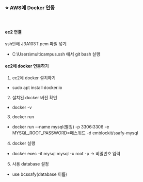 ### ⭐ AWS에 Docker 연동

<br>

#### ec2 연결 
ssh안에 J3A103T.pem 파일 넣기
- C:\Users\multicampus\.ssh 에서 git bash 실행

#### ec2에 docker 연동하기 
1. ec2에 docker 설치하기
- sudo apt install docker.io  
2. 설치된 docker 버전 확인
- docker -v 
3. docker run
- docker run --name mysql(별칭) -p 3306:3306 -e MYSQL_ROOT_PASSWORD=패스워드 -d emblockit/ssafy-mysql
4. docker 실행
- docker exec -it mysql mysql -u root -p -> 비밀번호 입력
5. 사용 database 설정
- use bcssafy(database 이름) 


